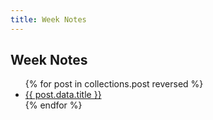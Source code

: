 ```yaml
---
title: Week Notes
---
```

<h2>Week Notes</h2>

<ul>
{% for post in collections.post reversed %}
<li><a href="{{post.url}}">{{ post.data.title }}</a></li>
{% endfor %}
</ul>
